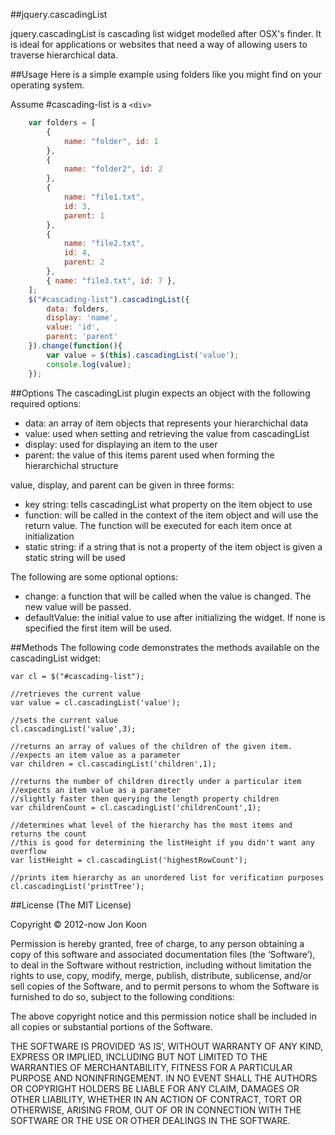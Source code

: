 ##jquery.cascadingList

jquery.cascadingList is cascading list widget modelled after OSX's finder. It is ideal for applications or websites that need a way of allowing users to traverse hierarchical data.

##Usage
Here is a simple example using folders like you might find on your operating system.

Assume #cascading-list is a `<div>`

```javascript
    var folders = [
        {
            name: "folder", id: 1
        },
        {
            name: "folder2", id: 2
        },
        {
            name: "file1.txt",
            id: 3,
            parent: 1
        },
        {
            name: "file2.txt",
            id: 4,
            parent: 2
        },
        { name: "file3.txt", id: 7 },
    ];
    $("#cascading-list").cascadingList({
        data: folders,
        display: 'name',
        value: 'id',
        parent: 'parent'
    }).change(function(){
        var value = $(this).cascadingList('value');
        console.log(value);
    });
```

##Options
The cascadingList plugin expects an object with the following required options:  

- data: an array of item objects that represents your hierarchichal data
- value: used when setting and retrieving the value from cascadingList
- display: used for displaying an item to the user
- parent: the value of this items parent used when forming the hierarchichal structure

value, display, and parent can be given in three forms:

- key string: tells cascadingList what property on the item object to use
- function: will be called in the context of the item object and will use the return value. The function will be executed for each item once at initialization
- static string: if a string that is not a property of the item object is given a static string will be used

The following are some optional options:

- change: a function that will be called when the value is changed. The new value will be passed.
- defaultValue: the initial value to use after initializing the widget. If none is specified the first item will be used.

##Methods
The following code demonstrates the methods available on the cascadingList widget:

    var cl = $("#cascading-list");

    //retrieves the current value
    var value = cl.cascadingList('value');

    //sets the current value
    cl.cascadingList('value',3);

    //returns an array of values of the children of the given item.
    //expects an item value as a parameter
    var children = cl.cascadingList('children',1);

    //returns the number of children directly under a particular item
    //expects an item value as a parameter
    //slightly faster then querying the length property children
    var childrenCount = cl.cascadingList('childrenCount',1);

    //determines what level of the hierarchy has the most items and returns the count
    //this is good for determining the listHeight if you didn't want any overflow
    var listHeight = cl.cascadingList('highestRowCount');

    //prints item hierarchy as an unordered list for verification purposes
    cl.cascadingList('printTree');

##License
(The MIT License)

Copyright © 2012-now Jon Koon

Permission is hereby granted, free of charge, to any person obtaining a copy of this software and associated documentation files (the ‘Software’), to deal in the Software without restriction, including without limitation the rights to use, copy, modify, merge, publish, distribute, sublicense, and/or sell copies of the Software, and to permit persons to whom the Software is furnished to do so, subject to the following conditions:

The above copyright notice and this permission notice shall be included in all copies or substantial portions of the Software.

THE SOFTWARE IS PROVIDED ‘AS IS’, WITHOUT WARRANTY OF ANY KIND, EXPRESS OR IMPLIED, INCLUDING BUT NOT LIMITED TO THE WARRANTIES OF MERCHANTABILITY, FITNESS FOR A PARTICULAR PURPOSE AND NONINFRINGEMENT. IN NO EVENT SHALL THE AUTHORS OR COPYRIGHT HOLDERS BE LIABLE FOR ANY CLAIM, DAMAGES OR OTHER LIABILITY, WHETHER IN AN ACTION OF CONTRACT, TORT OR OTHERWISE, ARISING FROM, OUT OF OR IN CONNECTION WITH THE SOFTWARE OR THE USE OR OTHER DEALINGS IN THE SOFTWARE.
